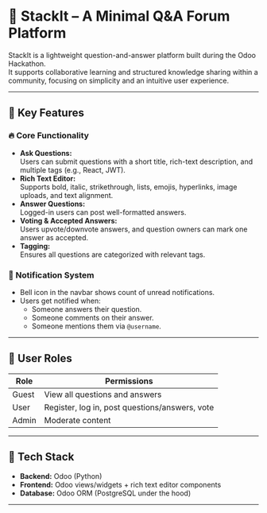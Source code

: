 # 🚀 StackIt – A Minimal Q&A Forum Platform

StackIt is a lightweight question-and-answer platform built during the Odoo Hackathon.  
It supports collaborative learning and structured knowledge sharing within a community, focusing on simplicity and an intuitive user experience.

---

## 🌟 Key Features

### 🔥 Core Functionality
- **Ask Questions:**  
  Users can submit questions with a short title, rich-text description, and multiple tags (e.g., React, JWT).
- **Rich Text Editor:**  
  Supports bold, italic, strikethrough, lists, emojis, hyperlinks, image uploads, and text alignment.
- **Answer Questions:**  
  Logged-in users can post well-formatted answers.
- **Voting & Accepted Answers:**  
  Users upvote/downvote answers, and question owners can mark one answer as accepted.
- **Tagging:**  
  Ensures all questions are categorized with relevant tags.

### 🔔 Notification System
- Bell icon in the navbar shows count of unread notifications.
- Users get notified when:
  - Someone answers their question.
  - Someone comments on their answer.
  - Someone mentions them via `@username`.

---

## 👥 User Roles
| Role   | Permissions                                  |
|--------|----------------------------------------------|
| Guest  | View all questions and answers              |
| User   | Register, log in, post questions/answers, vote |
| Admin  | Moderate content                            |

---

## 🚀 Tech Stack
- **Backend:** Odoo (Python)
- **Frontend:** Odoo views/widgets + rich text editor components
- **Database:** Odoo ORM (PostgreSQL under the hood)

---

